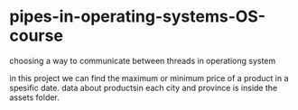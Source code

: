 # pipes-in-operating-systems-OS-course
choosing a way to communicate between threads in operationg system

in this project we can find the maximum or minimum price of a product in a spesific date.
data about productsin each city and province is inside the assets folder.
